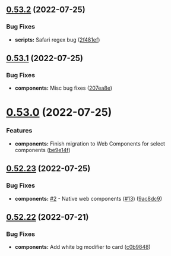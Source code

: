 ## [0.53.2](https://github.com/jacecotton/tcds/compare/v0.53.1...v0.53.2) (2022-07-25)


### Bug Fixes

* **scripts:** Safari regex bug ([2f481ef](https://github.com/jacecotton/tcds/commit/2f481ef3608083c2680ff027addbfed688fc91c7))



## [0.53.1](https://github.com/jacecotton/tcds/compare/v0.53.0...v0.53.1) (2022-07-25)


### Bug Fixes

* **components:** Misc bug fixes ([207ea8e](https://github.com/jacecotton/tcds/commit/207ea8ecb8a4ca03666f41797019e188d854fff8))



# [0.53.0](https://github.com/jacecotton/tcds/compare/v0.52.23...v0.53.0) (2022-07-25)


### Features

* **components:** Finish migration to Web Components for select components ([be9e14f](https://github.com/jacecotton/tcds/commit/be9e14fa5f1143c9bae88c2cfd2f7f43ac025315))



## [0.52.23](https://github.com/jacecotton/tcds/compare/v0.52.22...v0.52.23) (2022-07-25)


### Bug Fixes

* **components:** [#2](https://github.com/jacecotton/tcds/issues/2) - Native web components ([#13](https://github.com/jacecotton/tcds/issues/13)) ([9ac8dc9](https://github.com/jacecotton/tcds/commit/9ac8dc95acfc79ed17e42e33da5391b5d5d524c5))



## [0.52.22](https://github.com/jacecotton/tcds/compare/v0.52.21...v0.52.22) (2022-07-21)


### Bug Fixes

* **components:** Add white bg modifier to card ([c0b9848](https://github.com/jacecotton/tcds/commit/c0b9848d2e26c234b0b30d0b85f6476781f05528))



